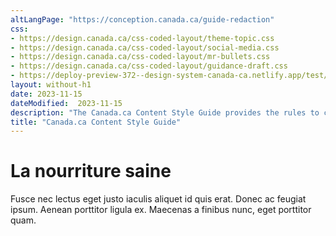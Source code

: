 ```yaml
---
altLangPage: "https://conception.canada.ca/guide-redaction"
css:
- https://design.canada.ca/css-coded-layout/theme-topic.css
- https://design.canada.ca/css-coded-layout/social-media.css
- https://design.canada.ca/css-coded-layout/mr-bullets.css
- https://design.canada.ca/css-coded-layout/guidance-draft.css
- https://deploy-preview-372--design-system-canada-ca.netlify.app/test/css/decorate.css
layout: without-h1
date: 2023-11-15
dateModified:  2023-11-15
description: "The Canada.ca Content Style Guide provides the rules to create web content that can be easily found, understood and used."
title: "Canada.ca Content Style Guide"
---
```

<div class="provisional profile">
  <div class="container">
    <div class="row">
      <div class="intro col-md-6 col-sm-12 mrgn-bttm-md">
        <h1 property="name" id="wb-cont">La nourriture saine</h1>
        <p class="pagetag">Fusce nec lectus eget justo iaculis aliquet id quis erat. Donec ac feugiat ipsum. Aenean porttitor ligula ex. Maecenas a finibus nunc, eget porttitor quam.</p>
      </div>
      <div class="col-md-6 mrgn-tp-sm hidden-sm hidden-xs provisional gc-topic-bg"><div data-bgimg="images/food-03.png"></div>
    </div>
  </div>
</div>
